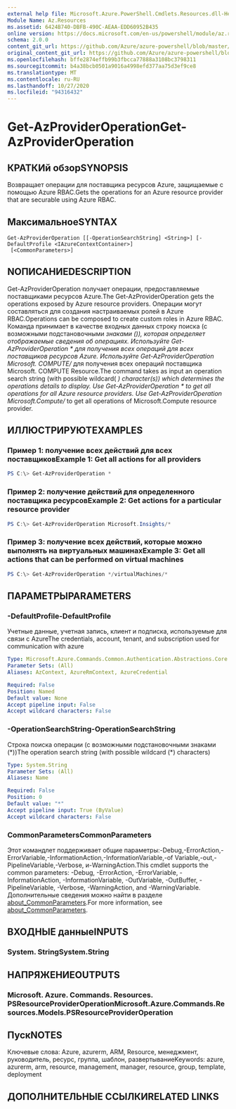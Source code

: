 ```yaml
---
external help file: Microsoft.Azure.PowerShell.Cmdlets.Resources.dll-Help.xml
Module Name: Az.Resources
ms.assetid: 6424B740-DBFB-490C-AEAA-EDD60952B435
online version: https://docs.microsoft.com/en-us/powershell/module/az.resources/get-azprovideroperation
schema: 2.0.0
content_git_url: https://github.com/Azure/azure-powershell/blob/master/src/Resources/Resources/help/Get-AzProviderOperation.md
original_content_git_url: https://github.com/Azure/azure-powershell/blob/master/src/Resources/Resources/help/Get-AzProviderOperation.md
ms.openlocfilehash: bffe2874effb99b3fbcca77888a3108bc3798311
ms.sourcegitcommit: b4a38bcb0501a9016a4998efd377aa75d3ef9ce8
ms.translationtype: MT
ms.contentlocale: ru-RU
ms.lasthandoff: 10/27/2020
ms.locfileid: "94316432"
---
```

# <span data-ttu-id="a8657-101">Get-AzProviderOperation</span><span class="sxs-lookup"><span data-stu-id="a8657-101">Get-AzProviderOperation</span></span>

## <span data-ttu-id="a8657-102">КРАТКИй обзор</span><span class="sxs-lookup"><span data-stu-id="a8657-102">SYNOPSIS</span></span>
<span data-ttu-id="a8657-103">Возвращает операции для поставщика ресурсов Azure, защищаемые с помощью Azure RBAC.</span><span class="sxs-lookup"><span data-stu-id="a8657-103">Gets the operations for an Azure resource provider that are securable using Azure RBAC.</span></span>

## <span data-ttu-id="a8657-104">Максимальное</span><span class="sxs-lookup"><span data-stu-id="a8657-104">SYNTAX</span></span>

```
Get-AzProviderOperation [[-OperationSearchString] <String>] [-DefaultProfile <IAzureContextContainer>]
 [<CommonParameters>]
```

## <span data-ttu-id="a8657-105">NОПИСАНИЕ</span><span class="sxs-lookup"><span data-stu-id="a8657-105">DESCRIPTION</span></span>
<span data-ttu-id="a8657-106">Get-AzProviderOperation получает операции, предоставляемые поставщиками ресурсов Azure.</span><span class="sxs-lookup"><span data-stu-id="a8657-106">The Get-AzProviderOperation gets the operations exposed by Azure resource providers.</span></span>
<span data-ttu-id="a8657-107">Операции могут составляться для создания настраиваемых ролей в Azure RBAC.</span><span class="sxs-lookup"><span data-stu-id="a8657-107">Operations can be composed to create custom roles in Azure RBAC.</span></span>
<span data-ttu-id="a8657-108">Команда принимает в качестве входных данных строку поиска (с возможными подстановочными *знаками ()), которая определяет отображаемые сведения об операциях. Используйте Get-AzProviderOperation \* для получения всех операций для всех поставщиков ресурсов Azure. Используйте Get-AzProviderOperation Microsoft. COMPUTE/* для получения всех операций поставщика Microsoft. COMPUTE Resource.</span><span class="sxs-lookup"><span data-stu-id="a8657-108">The command takes as input an operation search string (with possible wildcard( *) character(s)) which determines the operations details to display. Use Get-AzProviderOperation \* to get all operations for all Azure resource providers. Use Get-AzProviderOperation Microsoft.Compute/* to get all operations of Microsoft.Compute resource provider.</span></span>

## <span data-ttu-id="a8657-109">ИЛЛЮСТРИРУЮТ</span><span class="sxs-lookup"><span data-stu-id="a8657-109">EXAMPLES</span></span>

### <span data-ttu-id="a8657-110">Пример 1: получение всех действий для всех поставщиков</span><span class="sxs-lookup"><span data-stu-id="a8657-110">Example 1: Get all actions for all providers</span></span>
```powershell
PS C:\> Get-AzProviderOperation *
```

### <span data-ttu-id="a8657-111">Пример 2: получение действий для определенного поставщика ресурсов</span><span class="sxs-lookup"><span data-stu-id="a8657-111">Example 2: Get actions for a particular resource provider</span></span>
```powershell
PS C:\> Get-AzProviderOperation Microsoft.Insights/*
```

### <span data-ttu-id="a8657-112">Пример 3: получение всех действий, которые можно выполнять на виртуальных машинах</span><span class="sxs-lookup"><span data-stu-id="a8657-112">Example 3: Get all actions that can be performed on virtual machines</span></span>
```powershell
PS C:\> Get-AzProviderOperation */virtualMachines/*
```

## <span data-ttu-id="a8657-113">ПАРАМЕТРЫ</span><span class="sxs-lookup"><span data-stu-id="a8657-113">PARAMETERS</span></span>

### <span data-ttu-id="a8657-114">-DefaultProfile</span><span class="sxs-lookup"><span data-stu-id="a8657-114">-DefaultProfile</span></span>
<span data-ttu-id="a8657-115">Учетные данные, учетная запись, клиент и подписка, используемые для связи с Azure</span><span class="sxs-lookup"><span data-stu-id="a8657-115">The credentials, account, tenant, and subscription used for communication with azure</span></span>

```yaml
Type: Microsoft.Azure.Commands.Common.Authentication.Abstractions.Core.IAzureContextContainer
Parameter Sets: (All)
Aliases: AzContext, AzureRmContext, AzureCredential

Required: False
Position: Named
Default value: None
Accept pipeline input: False
Accept wildcard characters: False
```

### <span data-ttu-id="a8657-116">-OperationSearchString</span><span class="sxs-lookup"><span data-stu-id="a8657-116">-OperationSearchString</span></span>
<span data-ttu-id="a8657-117">Строка поиска операции (с возможными подстановочными знаками (\*))</span><span class="sxs-lookup"><span data-stu-id="a8657-117">The operation search string (with possible wildcard (\*) characters)</span></span>

```yaml
Type: System.String
Parameter Sets: (All)
Aliases: Name

Required: False
Position: 0
Default value: "*"
Accept pipeline input: True (ByValue)
Accept wildcard characters: False
```

### <span data-ttu-id="a8657-118">CommonParameters</span><span class="sxs-lookup"><span data-stu-id="a8657-118">CommonParameters</span></span>
<span data-ttu-id="a8657-119">Этот командлет поддерживает общие параметры:-Debug,-ErrorAction,-ErrorVariable,-InformationAction,-InformationVariable,-of Variable,-out,-PipelineVariable,-Verbose, и-WarningAction.</span><span class="sxs-lookup"><span data-stu-id="a8657-119">This cmdlet supports the common parameters: -Debug, -ErrorAction, -ErrorVariable, -InformationAction, -InformationVariable, -OutVariable, -OutBuffer, -PipelineVariable, -Verbose, -WarningAction, and -WarningVariable.</span></span> <span data-ttu-id="a8657-120">Дополнительные сведения можно найти в разделе [about_CommonParameters](http://go.microsoft.com/fwlink/?LinkID=113216).</span><span class="sxs-lookup"><span data-stu-id="a8657-120">For more information, see [about_CommonParameters](http://go.microsoft.com/fwlink/?LinkID=113216).</span></span>

## <span data-ttu-id="a8657-121">ВХОДНЫЕ данные</span><span class="sxs-lookup"><span data-stu-id="a8657-121">INPUTS</span></span>

### <span data-ttu-id="a8657-122">System. String</span><span class="sxs-lookup"><span data-stu-id="a8657-122">System.String</span></span>

## <span data-ttu-id="a8657-123">НАПРЯЖЕНИЕ</span><span class="sxs-lookup"><span data-stu-id="a8657-123">OUTPUTS</span></span>

### <span data-ttu-id="a8657-124">Microsoft. Azure. Commands. Resources. PSResourceProviderOperation</span><span class="sxs-lookup"><span data-stu-id="a8657-124">Microsoft.Azure.Commands.Resources.Models.PSResourceProviderOperation</span></span>

## <span data-ttu-id="a8657-125">Пуск</span><span class="sxs-lookup"><span data-stu-id="a8657-125">NOTES</span></span>
<span data-ttu-id="a8657-126">Ключевые слова: Azure, azurerm, ARM, Resource, менеджмент, руководитель, ресурс, группа, шаблон, развертывание</span><span class="sxs-lookup"><span data-stu-id="a8657-126">Keywords: azure, azurerm, arm, resource, management, manager, resource, group, template, deployment</span></span>

## <span data-ttu-id="a8657-127">ДОПОЛНИТЕЛЬНЫЕ ССЫЛКИ</span><span class="sxs-lookup"><span data-stu-id="a8657-127">RELATED LINKS</span></span>
